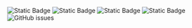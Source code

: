 ![Static Badge](https://img.shields.io/badge/blacklists-60-000000) ![Static Badge](https://img.shields.io/badge/blacklisted-2698742-cc0000) ![Static Badge](https://img.shields.io/badge/whitelisted-2245-00CC00) ![Static Badge](https://img.shields.io/badge/streaming_blacklist-28107-000000) ![GitHub issues](https://img.shields.io/github/issues/fabriziosalmi/blacklists)
